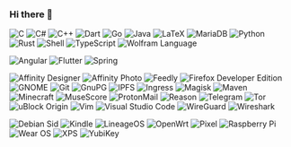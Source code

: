 ### Hi there 👋

<img alt="C"
    src="https://img.shields.io/badge/C-A8B9CC.svg?style=for-the-badge&logo=c&logoColor=black" />
<img alt="C#"
    src="https://img.shields.io/badge/C%23-239120.svg?style=for-the-badge&logo=c-sharp&logoColor=white" />
<img alt="C++"
    src="https://img.shields.io/badge/C++-00599C.svg?style=for-the-badge&logo=c%2B%2B&logoColor=white" />
<img alt="Dart"
    src="https://img.shields.io/badge/Dart-0175C2.svg?style=for-the-badge&logo=dart&logoColor=white" />
<img alt="Go"
    src="https://img.shields.io/badge/Go-00ADD8.svg?style=for-the-badge&logo=go&logoColor=white" />
<img alt="Java"
    src="https://img.shields.io/badge/Java-007396.svg?style=for-the-badge&logo=java&logoColor=white" />
<img alt="LaTeX"
    src="https://img.shields.io/badge/LaTeX-008080.svg?style=for-the-badge&logo=latex&logoColor=white" />
<img alt="MariaDB"
    src="https://img.shields.io/badge/MariaDB-003545.svg?style=for-the-badge&logo=mariadb&logoColor=white" />
<img alt="Python"
    src="https://img.shields.io/badge/Python-3776AB.svg?style=for-the-badge&logo=python&logoColor=white" />
<img alt="Rust"
    src="https://img.shields.io/badge/Rust-000000.svg?style=for-the-badge&logo=rust&logoColor=white" />
<img alt="Shell"
    src="https://img.shields.io/badge/Shell-4EAA25.svg?style=for-the-badge&logo=gnu-bash&logoColor=white" />
<img alt="TypeScript"
    src="https://img.shields.io/badge/TypeScript-3178C6.svg?style=for-the-badge&logo=typescript&logoColor=white" />
<img alt="Wolfram Language"
    src="https://img.shields.io/badge/Wolfram_Language-DD1100.svg?style=for-the-badge&logo=wolfram-language&logoColor=white" />

<img alt="Angular"
    src="https://img.shields.io/badge/Angular-DD0031.svg?style=for-the-badge&logo=angular&logoColor=white" />
<img alt="Flutter"
    src="https://img.shields.io/badge/Flutter-02569B.svg?style=for-the-badge&logo=flutter&logoColor=white" />
<img alt="Spring"
    src="https://img.shields.io/badge/Spring-6DB33F.svg?style=for-the-badge&logo=spring&logoColor=white" />

<img alt="Affinity Designer"
    src="https://img.shields.io/badge/Affinity_Desginer-1B72BE.svg?style=for-the-badge&logo=affinity-designer&logoColor=white" />
<img alt="Affinity Photo"
    src="https://img.shields.io/badge/Affinity_Photo-7E4DD2.svg?style=for-the-badge&logo=affinity-photo&logoColor=white" />
<img alt="Feedly"
    src="https://img.shields.io/badge/Feedly-2BB24C.svg?style=for-the-badge&logo=feedly&logoColor=white" />
<img alt="Firefox Developer Edition"
    src="https://img.shields.io/badge/Firefox_Developer_Edition-0060DF.svg?style=for-the-badge&logo=firefox-browser&logoColor=white" />
<img alt="GNOME"
    src="https://img.shields.io/badge/GNOME-4A86CF.svg?style=for-the-badge&logo=gnome&logoColor=white" />
<img alt="Git"
    src="https://img.shields.io/badge/Git-F05032.svg?style=for-the-badge&logo=git&logoColor=white" />
<img alt="GnuPG"
    src="https://img.shields.io/badge/GnuPG-0093DD.svg?style=for-the-badge&logo=gnu-privacy-guard&logoColor=white" />
<img alt="IPFS"
    src="https://img.shields.io/badge/IPFS-65C2CB.svg?style=for-the-badge&logo=ipfs&logoColor=white" />
<img alt="Ingress"
    src="https://img.shields.io/badge/Ingress-783CBD.svg?style=for-the-badge&logo=ingress&logoColor=white" />
<img alt="Magisk"
    src="https://img.shields.io/badge/Magisk-00AF9C.svg?style=for-the-badge&logo=magisk&logoColor=white" />
<img alt="Maven"
    src="https://img.shields.io/badge/Maven-C71A36.svg?style=for-the-badge&logo=apache-maven&logoColor=white" />
<img alt="Minecraft"
    src="https://img.shields.io/badge/Minecraft-62B47A.svg?style=for-the-badge&logo=minecraft&logoColor=white" />
<img alt="MuseScore"
    src="https://img.shields.io/badge/MuseScore-1A70B8.svg?style=for-the-badge&logo=musescore&logoColor=white" />
<img alt="ProtonMail"
    src="https://img.shields.io/badge/ProtonMail-8B89CC.svg?style=for-the-badge&logo=protonmail&logoColor=white" />
<img alt="Reason"
    src="https://img.shields.io/badge/Reason-FFFFFF.svg?style=for-the-badge&logo=reason-studios&logoColor=black" />
<img alt="Telegram"
    src="https://img.shields.io/badge/Telegram-26A5E4.svg?style=for-the-badge&logo=telegram&logoColor=white" />
<img alt="Tor"
    src="https://img.shields.io/badge/Tor-7E4798.svg?style=for-the-badge&logo=tor-project&logoColor=white" />
<img alt="uBlock Origin"
    src="https://img.shields.io/badge/uBlock_Origin-800000.svg?style=for-the-badge&logo=ublock-origin&logoColor=white" />
<img alt="Vim"
    src="https://img.shields.io/badge/Vim-019733.svg?style=for-the-badge&logo=vim&logoColor=white" />
<img alt="Visual Studio Code"
    src="https://img.shields.io/badge/Visual_Studio_Code-007ACC.svg?style=for-the-badge&logo=visual-studio-code&logoColor=white" />
<img alt="WireGuard"
    src="https://img.shields.io/badge/WireGuard-88171A.svg?style=for-the-badge&logo=wireguard&logoColor=white" />
<img alt="Wireshark"
    src="https://img.shields.io/badge/Wireshark-1679A7.svg?style=for-the-badge&logo=wireshark&logoColor=white" />

<img alt="Debian Sid"
    src="https://img.shields.io/badge/Debian_Sid-A81D33?style=for-the-badge&logo=debian&logoColor=white" />
<img alt="Kindle"
    src="https://img.shields.io/badge/Kindle-FF9900?style=for-the-badge&logo=amazon&logoColor=white" />
<img alt="LineageOS"
    src="https://img.shields.io/badge/LineageOS-167C80?style=for-the-badge&logo=lineageos&logoColor=white" />
<img alt="OpenWrt"
    src="https://img.shields.io/badge/OpenWrt-00B5E2?style=for-the-badge&logo=openwrt&logoColor=white" />
<img alt="Pixel"
    src="https://img.shields.io/badge/Pixel-4285F4?style=for-the-badge&logo=google&logoColor=white" />
<img alt="Raspberry Pi"
    src="https://img.shields.io/badge/Raspberry_Pi-A22846?style=for-the-badge&logo=raspberry-pi&logoColor=white" />
<img alt="Wear OS"
    src="https://img.shields.io/badge/Wear_OS-4285F4?style=for-the-badge&logo=wear-os&logoColor=white" />
<img alt="XPS"
    src="https://img.shields.io/badge/XPS-007DB8?style=for-the-badge&logo=dell&logoColor=white" />
<img alt="YubiKey"
    src="https://img.shields.io/badge/YubiKey-84BD00.svg?style=for-the-badge&logo=yubico&logoColor=white" />
